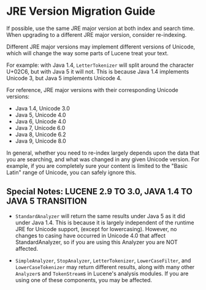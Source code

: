 # JRE Version Migration Guide

If possible, use the same JRE major version at both index and search time.
When upgrading to a different JRE major version, consider re-indexing. 

Different JRE major versions may implement different versions of Unicode,
which will change the way some parts of Lucene treat your text.

For example: with Java 1.4, `LetterTokenizer` will split around the character U+02C6,
but with Java 5 it will not.
This is because Java 1.4 implements Unicode 3, but Java 5 implements Unicode 4.

For reference, JRE major versions with their corresponding Unicode versions:

 * Java 1.4, Unicode 3.0
 * Java 5, Unicode 4.0
 * Java 6, Unicode 4.0
 * Java 7, Unicode 6.0
 * Java 8, Unicode 6.2
 * Java 9, Unicode 8.0

In general, whether you need to re-index largely depends upon the data that
you are searching, and what was changed in any given Unicode version. For example, 
if you are completely sure your content is limited to the "Basic Latin" range
of Unicode, you can safely ignore this. 

## Special Notes: LUCENE 2.9 TO 3.0, JAVA 1.4 TO JAVA 5 TRANSITION

* `StandardAnalyzer` will return the same results under Java 5 as it did under 
Java 1.4. This is because it is largely independent of the runtime JRE for
Unicode support, (except for lowercasing).  However, no changes to
casing have occurred in Unicode 4.0 that affect StandardAnalyzer, so if you are 
using this Analyzer you are NOT affected.

* `SimpleAnalyzer`, `StopAnalyzer`, `LetterTokenizer`, `LowerCaseFilter`, and 
`LowerCaseTokenizer` may return different results, along with many other `Analyzer`s
and `TokenStream`s in Lucene's analysis modules. If you are using one of these 
components, you may be affected.

